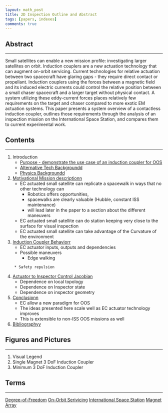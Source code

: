 ```yaml
---
layout: math_post 
title: 2D Inspection Outline and Abstract
tags: [papers, indexes]
comments: true
---
```

## Abstract
------------------------
<!-- put picture in abstract -->
Small satellites can enable a new mission profile: investigating larger satellites on orbit. Induction couplers are a new actuation technology that can augment on-orbit servicing. Current technologies for relative actuation between two spacecraft have glaring gaps - they require direct contact or propellant. Induction couplers using the forces between a magnetic field and its induced electric currents could control the relative position between a small chaser spacecraft and a larger target without physical contact. A system utilizing these eddy-current forces places relatively few requirements on the target and chaser compared to more exotic EM actuation systems. This paper presents a system overview of a contactless induction coupler, outlines those requirements through the analysis of an inspection mission on the International Space Station, and compares them to current experimental work.

## Contents
------------------------
1. Introduction
	* [Purpose - demonstrate the use case of an induction coupler for OOS](purpose.html)
	* [Alternative Tech Backgroundd](alt_tech_background.html)
	* [Physics Backgroundd](physics_background.html)
2. [Motivational Mission descriptionn](motivational_mission.html) 
	* EC actuated small satellite can replicate a spacewalk in ways that no other technology can
		* Robotics offers opportunities, 
		<!-- Emphasize positive. cit robonaut, be political. Offload astronauts from tasks.[spacewalks are expensive and dangerous] Possibly gravity reference -->
		* spacewalks are clearly valuable (Hubble, constant ISS maintenance)
		* will lead later in the paper to a section about the different maneuvers
	* EC actuated small satellite can do station keeping very close to the surface for visual inspection
		<!--will lead to section about jacobian between -->
		<!--link to papers about better machine vision -->
	* EC actuated small satellite can take advantage of the Curvature of the environment
3. [Induction Coupler Behaviorr](behavior.html)
	* EC actuator inputs, outputs and dependencies
	* Possible maneuvers
		* Edge walking
<!-- todo: look at how sharp the edges/curves on the topology of the iss/satellites -->
		* Safety repulsion
<!--todo: look at how bad of a situation you can recover from-->
4. [Actuator to Inspector Control Jacobian](control_jacobian.html)
	* Dependence on local topology
	* Dependence on Inspector state
	* Dependence on inspector geometry
5. [Conclusionn](conclusion.html)
	* EC allow a new paradigm for OOS
	* The ideas presented here scale well as EC actuator technology improves
	* This is extensible to non-ISS OOS missions as well
6. [Bibliographyy](bibliography.html)


## Figures and Pictures
-----------------------
1. Visual Legend
2. Single Magnet 3 DoF Induction Coupler
2. Minimum 3 DoF Induction Coupler

## Terms
-----------------------------------
<a href="physics_background.html#dof">Degree-of-Freedom</a>
<a href="purpose.html#oos">On-Orbit Serivicing</a>
<a href="motivational_mission.html#iss">International Space Station</a>
<a href="behavior.html#array">Magnet Array</a>



